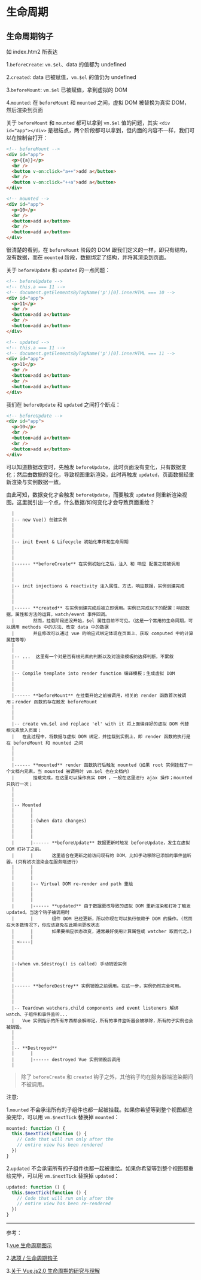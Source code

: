 # 生命周期

## 生命周期钩子

如 index.htm2 所表达

1.`beforeCreate`: `vm.$el`、data 的值都为 undefined

2.`created`: data 已被赋值，`vm.$el` 的值仍为 undefined

3.`beforeMount`: `vm.$el` 已被赋值，拿到虚拟的 DOM

4.`mounted`: 在 `beforeMount` 和 `mounted` 之间，虚拟 DOM 被替换为真实 DOM，然后渲染到页面

关于 `beforeMount` 和 `mounted` 都可以拿到 `vm.$el` 值的问题，其实 `<div id="app"></div>` 是根结点，两个阶段都可以拿到，但内面的内容不一样，我们可以在控制台打开：

```html
<!-- beforeMount -->
<div id="app">
  <p>{{a}}</p>
  <br />
  <button v-on:click="a++">add a</button>
  <br />
  <button v-on:click="++a">add a</button>
</div>

<!-- mounted -->
<div id="app">
  <p>10</p>
  <br />
  <button>add a</button>
  <br />
  <button>add a</button>
</div>
```

很清楚的看到，在 `beforeMount` 阶段的 DOM 跟我们定义的一样，即只有结构，没有数据，而在 `mounted` 阶段，数据绑定了结构，并将其渲染到页面。

关于 `beforeUpdate` 和 `updated` 的一点问题：

```html
<!-- beforeUpdate -->
<!-- this.a === 11 -->
<!-- document.getElementsByTagName('p')[0].innerHTML === 10 -->
<div id="app">
  <p>11</p>
  <br />
  <button>add a</button>
  <br />
  <button>add a</button>
</div>

<!-- updated -->
<!-- this.a === 11 -->
<!-- document.getElementsByTagName('p')[0].innerHTML === 11 -->
<div id="app">
  <p>11</p>
  <br />
  <button>add a</button>
  <br />
  <button>add a</button>
</div>
```

我们在 `beforeUpdate` 和 `updated` 之间打个断点：

```html
<!-- beforeUpdate -->
<div id="app">
  <p>10</p>
  <br />
  <button>add a</button>
  <br />
  <button>add a</button>
</div>
```

可以知道数据改变时，先触发 `beforeUpdate`，此时页面没有变化，只有数据变化；然后由数据的变化，导致视图重新渲染，此时再触发 `updated`，页面数据经重新渲染与实例数据一致。

由此可知，数据变化才会触发 `beforeUpdate`，而要触发 `updated` 则重新渲染视图。这里就引出一个点，什么数据/如何变化才会导致页面重绘？

```shell
  |
  |-- new Vue() 创建实例
  |
  |
  |
  |-- init Event & Lifecycle 初始化事件和生命周期
  |
  |
  |
  |------ **beforeCreate** 在实例初始化之后，注入 和 响应 配置之前被调用
  |
  |
  |
  |-- init injections & reactivity 注入属性、方法，响应数据，实例创建完成
  |
  |
  |
  |------ **created** 在实例创建完成后被立即调用。实例已完成以下的配置：响应数据，属性和方法的运算，watch/event 事件回调。
  |       然而，挂载阶段还没开始，$el 属性目前不可见。（这是一个常用的生命周期，可以调用 methods 中的方法、改变 data 中的数据
  |       并且修改可以通过 vue 的响应式绑定体现在页面上、获取 computed 中的计算属性等等）
  |
  |
  |-- ...  这里有一个对是否有根元素的判断以及对渲染模板的选择判断，不累叙
  |
  |
  |-- Compile template into render function 编译模板；生成虚拟 DOM
  |
  |
  |
  |------ **beforeMount** 在挂载开始之前被调用，相关的 render 函数首次被调用；render 函数的存在触发 beforeMount
  |
  |
  |
  |-- create vm.$el and replace 'el' with it 将上面编译好的虚拟 DOM 代替 根元素放入页面；
  |   在此过程中，将数据与虚拟 DOM 绑定，并挂载到实例上，即 render 函数的执行是在 beforeMount 和 mounted 之间
  |
  |
  |
  |------ **mounted** render 函数执行后触发 mounted（如果 root 实例挂载了一个文档内元素，当 mounted 被调用时 vm.$el 也在文档内）
  |       挂载完成，在这里可以操作真实 DOM ，一般在这里进行 ajax 操作；mounted 只执行一次；
  |
  |
  |
  |-- Mounted
  |      |
  |      |
  |      |-(when data changes)
  |      |
  |      |
  |      |
  |      |------ **beforeUpdate** 数据更新时触发 beforeUpdate，发生在虚拟 DOM 打补丁之前。
  |      |       这里适合在更新之前访问现有的 DOM，比如手动移除已添加的事件监听器。(只有初次渲染会在服务端进行)
  |      |
  |      |
  |      |
  |      |-- Virtual DOM re-render and path 重绘
  |      |
  |      |
  |      |
  |      |------ **updated** 由于数据更改导致的虚拟 DOM 重新渲染和打补丁触发 updated。当这个钩子被调用时
  |      |       组件 DOM 已经更新，所以你现在可以执行依赖于 DOM 的操作。(然而在大多数情况下，你应该避免在此期间更改状态
  |      |       如果要相应状态改变，通常最好使用计算属性或 watcher 取而代之。)
  |      |
  | <----|
  |
  |
  |
  |-(when vm.$destroy() is called) 手动销毁实例
  |
  |
  |
  |------ **beforeDestroy** 实例销毁之前调用。在这一步，实例仍然完全可用。
  |
  |
  |
  |-- Teardown watchers,child components and event listeners 解绑 watch、子组件和事件监听...
  |   Vue 实例指示的所有东西都会解绑定，所有的事件监听器会被移除，所有的子实例也会被销毁。
  |
  |
  |
  |-- **Destroyed**
  |      |
  |      |------ destroyed Vue 实例销毁后调用
  |
```

> 除了 `beforeCreate` 和 `created` 钩子之外，其他钩子均在服务器端渲染期间不被调用。

注意:

1.`mounted` 不会承诺所有的子组件也都一起被挂载。如果你希望等到整个视图都渲染完毕，可以用 `vm.$nextTick` 替换掉 `mounted`：

```js
mounted: function () {
  this.$nextTick(function () {
    // Code that will run only after the
    // entire view has been rendered
  })
}
```

2.`updated` 不会承诺所有的子组件也都一起被重绘。如果你希望等到整个视图都重绘完毕，可以用 `vm.$nextTick` 替换掉 `updated`：

```js
updated: function () {
  this.$nextTick(function () {
    // Code that will run only after the
    // entire view has been re-rendered
  })
}
```

---

参考：

1.[vue 生命周期图示](https://cn.vuejs.org/v2/guide/instance.html#%E7%94%9F%E5%91%BD%E5%91%A8%E6%9C%9F%E5%9B%BE%E7%A4%BA)

2.[选项 / 生命周期钩子](https://cn.vuejs.org/v2/api/#%E9%80%89%E9%A1%B9-%E7%94%9F%E5%91%BD%E5%91%A8%E6%9C%9F%E9%92%A9%E5%AD%90)

3.[关于 Vue.js2.0 生命周期的研究与理解](https://segmentfault.com/a/1190000010336178)
